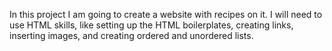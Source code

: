 In this project I am going to create a website with recipes on it. I will need to use HTML skills, like setting up the HTML boilerplates, creating links, inserting images, and creating ordered and unordered lists.